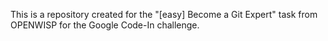 This is a repository created for the "[easy] Become a Git Expert" task from OPENWISP for the Google Code-In challenge.

